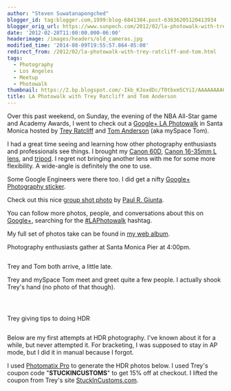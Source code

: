```yaml
---
author: "Steven Suwatanapongched"
blogger_id: tag:blogger.com,1999:blog-6841384.post-63636205120413934
blogger_orig_url: https://www.sunpech.com/2012/02/la-photowalk-with-trey-ratcliff-and-tom.html
date: '2012-02-28T11:00:00.000-06:00'
headerimage: /images/headers/old_cameras.jpg
modified_time: '2014-08-09T19:55:57.864-05:00'
redirect_from: /2012/02/la-photowalk-with-trey-ratcliff-and-tom.html
tags:
  - Photography
  - Los Angeles
  - Meetup
  - Photowalk
thumbnail: https://2.bp.blogspot.com/-Ikb_KJoxdDc/T0tbxm5CYiI/AAAAAAAA6tQ/54DmXWcT1tE/s800/2012-02-26+at+16-18-14.jpg
title: LA Photowalk with Trey Ratcliff and Tom Anderson
---
```



Over this past weekend, on Sunday, the evening of the NBA All-Star game and Academy Awards, I went to check out a <a href="https://plus.google.com/105237212888595777019/posts/ioZin6Dh4t5">Google+  LA Photowalk</a> in Santa Monica hosted by <a href="https://plus.google.com/105237212888595777019/posts">Trey Ratcliff</a> and <a href="https://plus.google.com/112063946124358686266/posts">Tom Anderson</a> (aka mySpace Tom).

I had a great time seeing and learning how other photography enthusiasts and professionals see things. I brought my <a href="https://www.amazon.com/gp/product/B0040JHVCC/ref=as_li_ss_tl?ie=UTF8&amp;tag=sunpech-20&amp;linkCode=as2&amp;camp=1789&amp;creative=390957&amp;creativeASIN=B0040JHVCC">Canon 60D</a>, <a href="https://www.amazon.com/gp/product/B000NP46K2/ref=as_li_ss_tl?ie=UTF8&amp;tag=sunpech-20&amp;linkCode=as2&amp;camp=1789&amp;creative=390957&amp;creativeASIN=B000NP46K2">Canon 16-35mm L lens</a>, and <a href="https://www.amazon.com/gp/product/B001D60LG8/ref=as_li_ss_tl?ie=UTF8&amp;tag=sunpech-20&amp;linkCode=as2&amp;camp=1789&amp;creative=390957&amp;creativeASIN=B001D60LG8">tripod</a>. I regret not bringing another lens with me for some more flexibility. A wide-angle is definitely the one to use.

Some Google Engineers were there too. I did get a nifty <a href="https://plus.google.com/photos/101693597219413173200/albums/posts/5713951323127012082">Google+ Photography sticker</a>.

Check out this nice <a href="https://plus.google.com/116197193480724162859/posts/QmSj5kbscBr">group shot photo</a> by <a href="https://plus.google.com/116197193480724162859/posts">Paul R. Giunta</a>.

You can follow more photos, people, and conversations about this on <a href="https://plus.google.com/">Google+</a>, searching for the <a href="https://plus.google.com/s/%23LAPhotowalk">#LAPhotowalk</a> hashtag.

My full set of photos take can be found in <a href="https://picasaweb.google.com/101693597219413173200/2012LAPhotowalkWithTreyRatcliffAndTomAnderson">my web album</a>.

Photography enthusiasts gather at Santa Monica Pier at 4:00pm.

<a href="https://2.bp.blogspot.com/-Ikb_KJoxdDc/T0tbxm5CYiI/AAAAAAAA6tQ/54DmXWcT1tE/s800/2012-02-26+at+16-18-14.jpg" alt="" ><img   border="0" src="https://2.bp.blogspot.com/-Ikb_KJoxdDc/T0tbxm5CYiI/AAAAAAAA6tQ/54DmXWcT1tE/s400/2012-02-26+at+16-18-14.jpg" alt=""   /></a>

Trey and Tom both arrive, a little late.
<a href="https://2.bp.blogspot.com/-qu3Z324Rzg0/T0tb_PPb4DI/AAAAAAAA6vQ/fBD6jywwz7E/s800/2012-02-26+at+16-32-42.jpg" alt=""  style="text-align: center;"><img   border="0" src="https://2.bp.blogspot.com/-qu3Z324Rzg0/T0tb_PPb4DI/AAAAAAAA6vQ/fBD6jywwz7E/s400/2012-02-26+at+16-32-42.jpg" alt=""   /></a>

Trey and mySpace Tom meet and greet quite a few people. I actually shook Trey's hand (no photo of that though).
<a href="https://1.bp.blogspot.com/-0V1jaMyFb0w/T0tcHdVwlHI/AAAAAAAA6wY/GCDHSdHJDKQ/s800/2012-02-26+at+16-33-35.jpg" alt=""  style="text-align: center;"><img   border="0" src="https://1.bp.blogspot.com/-0V1jaMyFb0w/T0tcHdVwlHI/AAAAAAAA6wY/GCDHSdHJDKQ/s400/2012-02-26+at+16-33-35.jpg" alt=""   /></a>

<a href="https://2.bp.blogspot.com/-EjPrmW9aDFI/T0tcIH9GG6I/AAAAAAAA6xw/h0xfA6xXd3U/s800/2012-02-26+at+16-33-38.jpg" alt="" ><img   border="0" src="https://2.bp.blogspot.com/-EjPrmW9aDFI/T0tcIH9GG6I/AAAAAAAA6xw/h0xfA6xXd3U/s400/2012-02-26+at+16-33-38.jpg" alt=""   /></a>

<a href="https://1.bp.blogspot.com/-GZdEd82luIc/T0tcSlS5DnI/AAAAAAAA6yQ/TDcsqi8BXs0/s800/2012-02-26+at+16-49-21.jpg" alt=""  style="text-align: center;"><img   border="0" src="https://1.bp.blogspot.com/-GZdEd82luIc/T0tcSlS5DnI/AAAAAAAA6yQ/TDcsqi8BXs0/s400/2012-02-26+at+16-49-21.jpg" alt=""   /></a>

<a href="https://1.bp.blogspot.com/-2A05DylRplQ/T0tcUcKzfNI/AAAAAAAA6yg/xTW_DCXQNRI/s800/2012-02-26+at+16-51-13.jpg" alt=""  style="text-align: center;"><img   border="0" src="https://1.bp.blogspot.com/-2A05DylRplQ/T0tcUcKzfNI/AAAAAAAA6yg/xTW_DCXQNRI/s400/2012-02-26+at+16-51-13.jpg" alt=""   /></a>

Trey giving tips to doing HDR
<a href="https://3.bp.blogspot.com/-ONImxVSE4v4/T0tcgnMiV1I/AAAAAAAA60Q/dV3otpmBztg/s800/2012-02-26+at+17-06-52.jpg" alt=""  style="text-align: center;"><img   border="0" src="https://3.bp.blogspot.com/-ONImxVSE4v4/T0tcgnMiV1I/AAAAAAAA60Q/dV3otpmBztg/s400/2012-02-26+at+17-06-52.jpg" alt=""   /></a>

<a href="https://4.bp.blogspot.com/-_Ftw6WkyODg/T0tclqKTKlI/AAAAAAAA61Q/gRmzJ0iwP6o/s800/2012-02-26+at+17-39-22.jpg" alt=""  style="text-align: center;"><img   border="0" src="https://4.bp.blogspot.com/-_Ftw6WkyODg/T0tclqKTKlI/AAAAAAAA61Q/gRmzJ0iwP6o/s400/2012-02-26+at+17-39-22.jpg" alt=""   /></a>

Below are my first attempts at HDR photography. I've known about it for a while, but never attempted it. For bracketing, I was supposed to stay in AP mode, but I did it in manual because I forgot.

I used <a href="https://www.hdrsoft.com/download.html">Photomatix Pro</a> to generate the HDR photos below. I used Trey's coupon code "<b>STUCKINCUSTOMS</b>" to get 15% off at checkout. I lifted the coupon from Trey's site <a href="https://www.stuckincustoms.com/">StuckInCustoms.com</a>.  

<a href="https://2.bp.blogspot.com/-zBO3sWfNx_c/T0tcn8_jiNI/AAAAAAAA61w/F__2EOVgagg/s800/2012-02-26+at+17-52-36.jpg" alt=""><img   border="0" src="https://2.bp.blogspot.com/-zBO3sWfNx_c/T0tcn8_jiNI/AAAAAAAA61w/F__2EOVgagg/s400/2012-02-26+at+17-52-36.jpg" alt=""   /></a>

<a href="https://1.bp.blogspot.com/-pJJVYaYx06A/T0tcrX3SlqI/AAAAAAAA62Y/j0NWharfgDQ/s800/2012-02-26+at+18-04-36.jpg" alt=""><img   border="0" src="https://1.bp.blogspot.com/-pJJVYaYx06A/T0tcrX3SlqI/AAAAAAAA62Y/j0NWharfgDQ/s400/2012-02-26+at+18-04-36.jpg" alt=""   /></a>

<a href="https://3.bp.blogspot.com/-uIdK86p03Wg/T0tcuvoxOBI/AAAAAAAA63A/zEixf-ykYFY/s800/2012-02-26+at+18-11-43.jpg" alt=""><img   border="0" src="https://3.bp.blogspot.com/-uIdK86p03Wg/T0tcuvoxOBI/AAAAAAAA63A/zEixf-ykYFY/s400/2012-02-26+at+18-11-43.jpg" alt=""   /></a>

<a href="https://1.bp.blogspot.com/-KpSm4Mklydw/T0tcvdOrBiI/AAAAAAAA63I/Wf-z_2jLlqI/s800/2012-02-26+at+18-27-34.jpg" alt=""><img   border="0" src="https://1.bp.blogspot.com/-KpSm4Mklydw/T0tcvdOrBiI/AAAAAAAA63I/Wf-z_2jLlqI/s400/2012-02-26+at+18-27-34.jpg" alt=""   /></a>

<a href="https://2.bp.blogspot.com/-43AOHFTn_V8/T0tc2Eo9v6I/AAAAAAAA64I/C75WC5e4jck/s800/2012-02-26+at+18-48-58.jpg" alt=""><img   border="0" src="https://2.bp.blogspot.com/-43AOHFTn_V8/T0tc2Eo9v6I/AAAAAAAA64I/C75WC5e4jck/s400/2012-02-26+at+18-48-58.jpg" alt=""   /></a>
